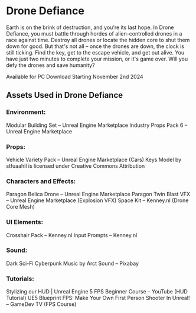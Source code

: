 # Drone Defiance

Earth is on the brink of destruction, and you're its last hope. In Drone Defiance, you must battle through hordes of alien-controlled drones in a race against time. Destroy all drones or locate the hidden core to shut them down for good. But that's not all – once the drones are down, the clock is still ticking. Find the key, get to the escape vehicle, and get out alive. You have just two minutes to complete your mission, or it's game over. Will you defy the drones and save humanity?

Available for PC Download Starting November 2nd 2024

## Assets Used in Drone Defiance

### Environment:
Modular Building Set – Unreal Engine Marketplace
Industry Props Pack 6 – Unreal Engine Marketplace
### Props:
Vehicle Variety Pack – Unreal Engine Marketplace (Cars)
Keys Model by stfuaahil is licensed under Creative Commons Attribution
### Characters and Effects:
Paragon Belica Drone – Unreal Engine Marketplace
Paragon Twin Blast VFX – Unreal Engine Marketplace (Explosion VFX)
Space Kit – Kenney.nl (Drone Core Mesh)
### UI Elements:
Crosshair Pack – Kenney.nl
Input Prompts – Kenney.nl
### Sound:
Dark Sci-Fi Cyberpunk Music by Arct Sound – Pixabay
### Tutorials:
Stylizing our HUD | Unreal Engine 5 FPS Beginner Course – YouTube (HUD Tutorial)
UE5 Blueprint FPS: Make Your Own First Person Shooter In Unreal! – GameDev TV (FPS Course)